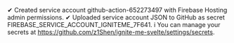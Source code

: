 ✔  Created service account github-action-652273497 with Firebase Hosting admin permissions.
✔  Uploaded service account JSON to GitHub as secret FIREBASE_SERVICE_ACCOUNT_IGNITEME_7F641.
i  You can manage your secrets at <https://github.com/z1Shen/ignite-me-svelte/settings/secrets>.
